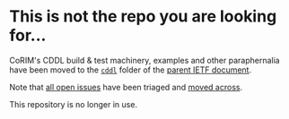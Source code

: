 # This is not the repo you are looking for...

CoRIM's CDDL build & test machinery, examples and other paraphernalia have been moved to the [`cddl`](https://github.com/ietf-rats-wg/draft-ietf-rats-corim/tree/main/cddl) folder of the [parent IETF document](https://github.com/ietf-rats-wg/draft-ietf-rats-corim).

Note that [all open issues](https://github.com/ietf-rats/ietf-corim-cddl/issues) have been triaged and [moved across](https://github.com/ietf-rats-wg/draft-ietf-rats-corim/issues).

This repository is no longer in use.
